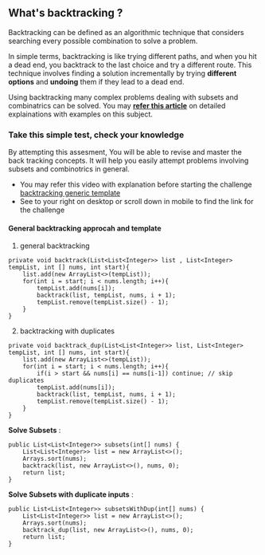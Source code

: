 <!-- Knowledge Check | Backtracking | pass=100% | Certificate -->
## What's backtracking ?
Backtracking can be defined as an algorithmic technique that considers searching every possible combination to solve a problem.

In simple terms, backtracking is like trying different paths, and when you hit a dead end, you backtrack to the last choice and try a different route. This technique involves finding a solution incrementally by trying **different options** and **undoing** them if they lead to a dead end.

Using backtracking many complex problems dealing with subsets and combinatrics can be solved. You may [**refer this article**](../../articles/engineering/backtracking_template.md) on detailed explainations with examples on this subject.

### Take this simple test, check your knowledge
By attempting this assesment, You will be able to revise and master the back tracking concepts. It will help you easily attempt problems involving subsets and combinotrics in general.

- You may refer this video with explanation before starting the challenge [backtracking generic template](https://youtube.com/watch?v=-UhqRVFnwOY)
- See to your right on desktop or scroll down in mobile to find the link for the challenge
  
#### General backtracking approcah and template

1. general backtracking
```
private void backtrack(List<List<Integer>> list , List<Integer> tempList, int [] nums, int start){
    list.add(new ArrayList<>(tempList));
    for(int i = start; i < nums.length; i++){
        tempList.add(nums[i]);
        backtrack(list, tempList, nums, i + 1);
        tempList.remove(tempList.size() - 1);
    }
}
```

2. backtracking with duplicates
```
private void backtrack_dup(List<List<Integer>> list, List<Integer> tempList, int [] nums, int start){
    list.add(new ArrayList<>(tempList));
    for(int i = start; i < nums.length; i++){
        if(i > start && nums[i] == nums[i-1]) continue; // skip duplicates
        tempList.add(nums[i]);
        backtrack(list, tempList, nums, i + 1);
        tempList.remove(tempList.size() - 1);
    }
}
```

**Solve Subsets** :

```
public List<List<Integer>> subsets(int[] nums) {
    List<List<Integer>> list = new ArrayList<>();
    Arrays.sort(nums);
    backtrack(list, new ArrayList<>(), nums, 0);
    return list;
}
```

**Solve Subsets with duplicate inputs** :

```
public List<List<Integer>> subsetsWithDup(int[] nums) {
    List<List<Integer>> list = new ArrayList<>();
    Arrays.sort(nums);
    backtrack_dup(list, new ArrayList<>(), nums, 0);
    return list;
}
```

